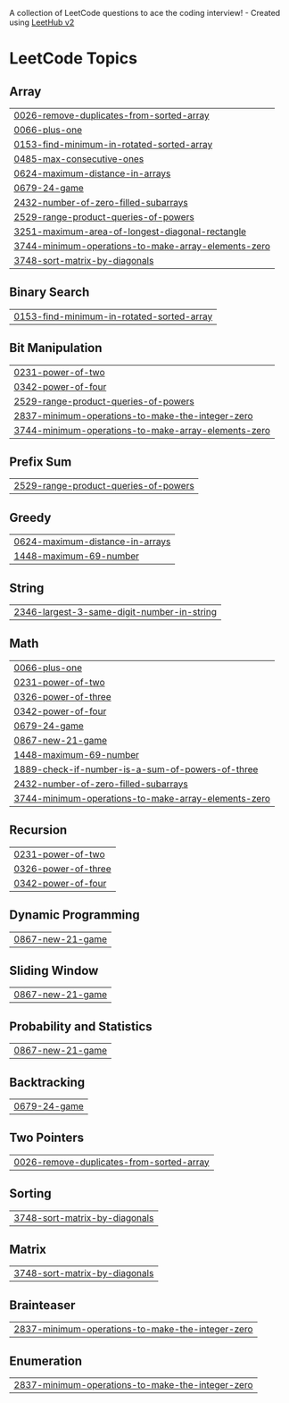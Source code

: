 A collection of LeetCode questions to ace the coding interview! - Created using [LeetHub v2](https://github.com/arunbhardwaj/LeetHub-2.0)
<!---LeetCode Topics Start-->
# LeetCode Topics
## Array
|  |
| ------- |
| [0026-remove-duplicates-from-sorted-array](https://github.com/sajjad939/leetcode/tree/master/0026-remove-duplicates-from-sorted-array) |
| [0066-plus-one](https://github.com/sajjad939/leetcode/tree/master/0066-plus-one) |
| [0153-find-minimum-in-rotated-sorted-array](https://github.com/sajjad939/leetcode/tree/master/0153-find-minimum-in-rotated-sorted-array) |
| [0485-max-consecutive-ones](https://github.com/sajjad939/leetcode/tree/master/0485-max-consecutive-ones) |
| [0624-maximum-distance-in-arrays](https://github.com/sajjad939/leetcode/tree/master/0624-maximum-distance-in-arrays) |
| [0679-24-game](https://github.com/sajjad939/leetcode/tree/master/0679-24-game) |
| [2432-number-of-zero-filled-subarrays](https://github.com/sajjad939/leetcode/tree/master/2432-number-of-zero-filled-subarrays) |
| [2529-range-product-queries-of-powers](https://github.com/sajjad939/leetcode/tree/master/2529-range-product-queries-of-powers) |
| [3251-maximum-area-of-longest-diagonal-rectangle](https://github.com/sajjad939/leetcode/tree/master/3251-maximum-area-of-longest-diagonal-rectangle) |
| [3744-minimum-operations-to-make-array-elements-zero](https://github.com/sajjad939/leetcode/tree/master/3744-minimum-operations-to-make-array-elements-zero) |
| [3748-sort-matrix-by-diagonals](https://github.com/sajjad939/leetcode/tree/master/3748-sort-matrix-by-diagonals) |
## Binary Search
|  |
| ------- |
| [0153-find-minimum-in-rotated-sorted-array](https://github.com/sajjad939/leetcode/tree/master/0153-find-minimum-in-rotated-sorted-array) |
## Bit Manipulation
|  |
| ------- |
| [0231-power-of-two](https://github.com/sajjad939/leetcode/tree/master/0231-power-of-two) |
| [0342-power-of-four](https://github.com/sajjad939/leetcode/tree/master/0342-power-of-four) |
| [2529-range-product-queries-of-powers](https://github.com/sajjad939/leetcode/tree/master/2529-range-product-queries-of-powers) |
| [2837-minimum-operations-to-make-the-integer-zero](https://github.com/sajjad939/leetcode/tree/master/2837-minimum-operations-to-make-the-integer-zero) |
| [3744-minimum-operations-to-make-array-elements-zero](https://github.com/sajjad939/leetcode/tree/master/3744-minimum-operations-to-make-array-elements-zero) |
## Prefix Sum
|  |
| ------- |
| [2529-range-product-queries-of-powers](https://github.com/sajjad939/leetcode/tree/master/2529-range-product-queries-of-powers) |
## Greedy
|  |
| ------- |
| [0624-maximum-distance-in-arrays](https://github.com/sajjad939/leetcode/tree/master/0624-maximum-distance-in-arrays) |
| [1448-maximum-69-number](https://github.com/sajjad939/leetcode/tree/master/1448-maximum-69-number) |
## String
|  |
| ------- |
| [2346-largest-3-same-digit-number-in-string](https://github.com/sajjad939/leetcode/tree/master/2346-largest-3-same-digit-number-in-string) |
## Math
|  |
| ------- |
| [0066-plus-one](https://github.com/sajjad939/leetcode/tree/master/0066-plus-one) |
| [0231-power-of-two](https://github.com/sajjad939/leetcode/tree/master/0231-power-of-two) |
| [0326-power-of-three](https://github.com/sajjad939/leetcode/tree/master/0326-power-of-three) |
| [0342-power-of-four](https://github.com/sajjad939/leetcode/tree/master/0342-power-of-four) |
| [0679-24-game](https://github.com/sajjad939/leetcode/tree/master/0679-24-game) |
| [0867-new-21-game](https://github.com/sajjad939/leetcode/tree/master/0867-new-21-game) |
| [1448-maximum-69-number](https://github.com/sajjad939/leetcode/tree/master/1448-maximum-69-number) |
| [1889-check-if-number-is-a-sum-of-powers-of-three](https://github.com/sajjad939/leetcode/tree/master/1889-check-if-number-is-a-sum-of-powers-of-three) |
| [2432-number-of-zero-filled-subarrays](https://github.com/sajjad939/leetcode/tree/master/2432-number-of-zero-filled-subarrays) |
| [3744-minimum-operations-to-make-array-elements-zero](https://github.com/sajjad939/leetcode/tree/master/3744-minimum-operations-to-make-array-elements-zero) |
## Recursion
|  |
| ------- |
| [0231-power-of-two](https://github.com/sajjad939/leetcode/tree/master/0231-power-of-two) |
| [0326-power-of-three](https://github.com/sajjad939/leetcode/tree/master/0326-power-of-three) |
| [0342-power-of-four](https://github.com/sajjad939/leetcode/tree/master/0342-power-of-four) |
## Dynamic Programming
|  |
| ------- |
| [0867-new-21-game](https://github.com/sajjad939/leetcode/tree/master/0867-new-21-game) |
## Sliding Window
|  |
| ------- |
| [0867-new-21-game](https://github.com/sajjad939/leetcode/tree/master/0867-new-21-game) |
## Probability and Statistics
|  |
| ------- |
| [0867-new-21-game](https://github.com/sajjad939/leetcode/tree/master/0867-new-21-game) |
## Backtracking
|  |
| ------- |
| [0679-24-game](https://github.com/sajjad939/leetcode/tree/master/0679-24-game) |
## Two Pointers
|  |
| ------- |
| [0026-remove-duplicates-from-sorted-array](https://github.com/sajjad939/leetcode/tree/master/0026-remove-duplicates-from-sorted-array) |
## Sorting
|  |
| ------- |
| [3748-sort-matrix-by-diagonals](https://github.com/sajjad939/leetcode/tree/master/3748-sort-matrix-by-diagonals) |
## Matrix
|  |
| ------- |
| [3748-sort-matrix-by-diagonals](https://github.com/sajjad939/leetcode/tree/master/3748-sort-matrix-by-diagonals) |
## Brainteaser
|  |
| ------- |
| [2837-minimum-operations-to-make-the-integer-zero](https://github.com/sajjad939/leetcode/tree/master/2837-minimum-operations-to-make-the-integer-zero) |
## Enumeration
|  |
| ------- |
| [2837-minimum-operations-to-make-the-integer-zero](https://github.com/sajjad939/leetcode/tree/master/2837-minimum-operations-to-make-the-integer-zero) |
<!---LeetCode Topics End-->